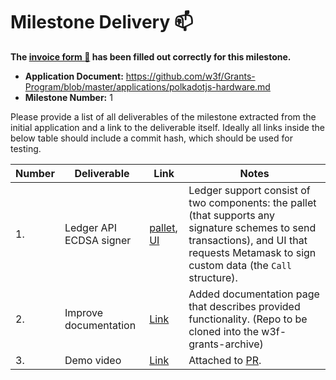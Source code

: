 # Milestone Delivery :mailbox:

**The [invoice form :pencil:](https://forms.gle/8Wx7nxtq8fKrsuEz8) has been filled out correctly for this milestone.**

- **Application Document:** https://github.com/w3f/Grants-Program/blob/master/applications/polkadotjs-hardware.md
- **Milestone Number:** 1

Please provide a list of all deliverables of the milestone extracted from the initial application and a link to the deliverable itself. Ideally all links inside the below table should include a commit hash, which should be used for testing.

| Number | Deliverable             | Link                                                                                                                                                           | Notes                                                                                                                                                                                      |
| ------ | ----------------------- | -------------------------------------------------------------------------------------------------------------------------------------------------------------- | ------------------------------------------------------------------------------------------------------------------------------------------------------------------------------------------ |
| 1.     | Ledger API ECDSA signer | [pallet](https://github.com/AstarNetwork/astar-frame/tree/polkadot-v0.9.24/frame/custom-signatures), [UI](https://github.com/polkadot-js/apps/pull/5903/files) | Ledger support consist of two components: the pallet (that supports any signature schemes to send transactions), and UI that requests Metamask to sign custom data (the `Call` structure). |
| 2.     | Improve documentation   | [Link](https://github.com/gluneau/polkadotjs-ecdsa-hardware)                                                                                                   | Added documentation page that describes provided functionality. (Repo to be cloned into the w3f-grants-archive)                                                                            |
| 3.     | Demo video              | [Link](https://user-images.githubusercontent.com/40356749/104814290-7137a700-5851-11eb-8cef-00b9495da0d6.mp4)                                                  | Attached to [PR](https://github.com/polkadot-js/apps/pull/5903).                                                                                                                           |
